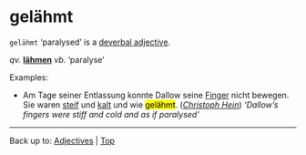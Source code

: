 # gelähmt

`gelähmt` ‘paralysed’ is a [deverbal adjective](deverbalAdjectives.md).

*qv.* **[lähmen](../../../verbs/l/lae/laehmen.md)** *vb.* ‘paralyse’

Examples:
- Am Tage seiner Entlassung konnte Dallow seine [Finger](../../../nouns/f/fi/Finger.md) nicht bewegen. Sie waren [steif](../../s/st/steif.md) und [kalt](../../k/ka/kalt.md) und wie <mark>gelähmt</mark>. (*[Christoph Hein](../../../texts/ChristophHein/DerTangoSpieler.md)*) *‘Dallow’s fingers were stiff and cold and as if paralysed’*

----

Back up to: [Adjectives](../../index.md) | [Top](../../../index.md)
